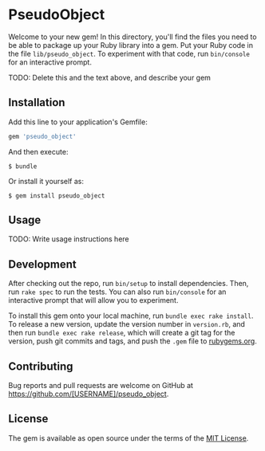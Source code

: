 # PseudoObject

Welcome to your new gem! In this directory, you'll find the files you need to be able to package up your Ruby library into a gem. Put your Ruby code in the file `lib/pseudo_object`. To experiment with that code, run `bin/console` for an interactive prompt.

TODO: Delete this and the text above, and describe your gem

## Installation

Add this line to your application's Gemfile:

```ruby
gem 'pseudo_object'
```

And then execute:

    $ bundle

Or install it yourself as:

    $ gem install pseudo_object

## Usage

TODO: Write usage instructions here

## Development

After checking out the repo, run `bin/setup` to install dependencies. Then, run `rake spec` to run the tests. You can also run `bin/console` for an interactive prompt that will allow you to experiment.

To install this gem onto your local machine, run `bundle exec rake install`. To release a new version, update the version number in `version.rb`, and then run `bundle exec rake release`, which will create a git tag for the version, push git commits and tags, and push the `.gem` file to [rubygems.org](https://rubygems.org).

## Contributing

Bug reports and pull requests are welcome on GitHub at https://github.com/[USERNAME]/pseudo_object.


## License

The gem is available as open source under the terms of the [MIT License](http://opensource.org/licenses/MIT).

